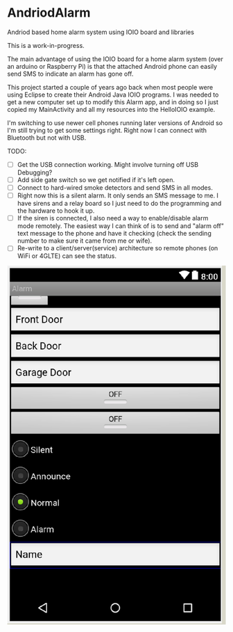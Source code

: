 # AndriodAlarm
Andriod based home alarm system using IOIO board and libraries

This is a work-in-progress.  

The main advantage of using the IOIO board for a home alarm system (over an arduino or Raspberry Pi) is that the attached Android phone can easily send SMS to indicate an alarm has gone off.

This project started a couple of years ago back when most people were using Eclipse to create their Android Java IOIO programs.  I was needed to get a new computer set up to modify this Alarm app, and in doing so I just copied my MainActivity and all my resources into the HelloIOIO example.  

I'm switching to use newer cell phones running later versions of Android so I'm still trying to get some settings right.  Right now I can connect with Bluetooth but not with USB.

TODO:
 - [ ] Get the USB connection working.  Might involve turning off USB Debugging?
 - [ ] Add side gate switch so we get notified if it's left open.
 - [ ] Connect to hard-wired smoke detectors and send SMS in all modes.
 - [ ] Right now this is a silent alarm.  It only sends an SMS message to me.  I have sirens and a relay board so I just need to do the programming and the hardware to hook it up.
 - [ ] If the siren is connected, I also need a way to enable/disable alarm mode remotely.  The easiest way I can think of is to send and "alarm off" text message to the phone and have it checking (check the sending number to make sure it came from me or wife).
 - [ ] Re-write to a client/server(service) architecture so remote phones (on WiFi or 4GLTE) can see the status.
 
 ![layout](https://github.com/LeeDr/AndriodAlarm/blob/master/AndroidAlarm.png)


